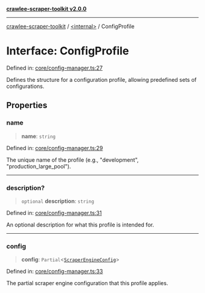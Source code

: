 [**crawlee-scraper-toolkit v2.0.0**](../../README.md)

***

[crawlee-scraper-toolkit](../../globals.md) / [\<internal\>](../README.md) / ConfigProfile

# Interface: ConfigProfile

Defined in: [core/config-manager.ts:27](https://github.com/devalexanderdaza/crawlee-scraper-toolkit/blob/main/src/core/config-manager.ts#L27)

Defines the structure for a configuration profile, allowing predefined sets of configurations.

## Properties

### name

> **name**: `string`

Defined in: [core/config-manager.ts:29](https://github.com/devalexanderdaza/crawlee-scraper-toolkit/blob/main/src/core/config-manager.ts#L29)

The unique name of the profile (e.g., "development", "production_large_pool").

***

### description?

> `optional` **description**: `string`

Defined in: [core/config-manager.ts:31](https://github.com/devalexanderdaza/crawlee-scraper-toolkit/blob/main/src/core/config-manager.ts#L31)

An optional description for what this profile is intended for.

***

### config

> **config**: `Partial`\<[`ScraperEngineConfig`](../../interfaces/ScraperEngineConfig.md)\>

Defined in: [core/config-manager.ts:33](https://github.com/devalexanderdaza/crawlee-scraper-toolkit/blob/main/src/core/config-manager.ts#L33)

The partial scraper engine configuration that this profile applies.
